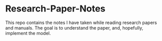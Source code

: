 # Research-Paper-Notes
This repo contains the notes I have taken while reading research papers and manuals. The goal is to understand the paper, and, hopefully, implement the model. 

